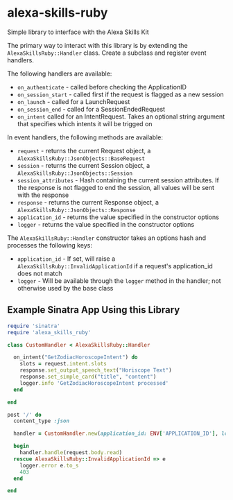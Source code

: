 # alexa-skills-ruby
Simple library to interface with the Alexa Skills Kit

The primary way to interact with this library is by extending the `AlexaSkillsRuby::Handler` class.  Create a subclass and
register event handlers.

The following handlers are available:

* `on_authenticate` - called before checking the ApplicationID
* `on_session_start` - called first if the request is flagged as a new session
* `on_launch` - called for a LaunchRequest
* `on_session_end` - called for a SessionEndedRequest
* `on_intent` called for an IntentRequest.  Takes an optional string argument that specifies which intents it will be trigged on

In event handlers, the following methods are available:

* `request` - returns the current Request object, a `AlexaSkillsRuby::JsonObjects::BaseRequest`
* `session` - returns the current Session object, a `AlexaSkillsRuby::JsonObjects::Session`
* `session_attributes` - Hash containing the current session attributes.  If the response is not flagged to end the session, all values will be sent with the response
* `response` - returns the current Response object, a `AlexaSkillsRuby::JsonObjects::Response`
* `application_id` - returns the value specified in the constructor options
* `logger` - returns the value specified in the constructor options

The `AlexaSkillsRuby::Handler` constructor takes an options hash and processes the following keys:
* `application_id` - If set, will raise a `AlexaSkillsRuby::InvalidApplicationId` if a request's application_id does not match
* `logger` - Will be available through the `logger` method in the handler; not otherwise used by the base class

## Example Sinatra App Using this Library

```ruby
require 'sinatra'
require 'alexa_skills_ruby'

class CustomHandler < AlexaSkillsRuby::Handler

  on_intent("GetZodiacHoroscopeIntent") do
    slots = request.intent.slots
    response.set_output_speech_text("Horiscope Text")
    response.set_simple_card("title", "content")
    logger.info 'GetZodiacHoroscopeIntent processed'
  end

end

post '/' do
  content_type :json

  handler = CustomHandler.new(application_id: ENV['APPLICATION_ID'], logger: logger)

  begin
    handler.handle(request.body.read)
  rescue AlexaSkillsRuby::InvalidApplicationId => e
    logger.error e.to_s
    403
  end

end
```